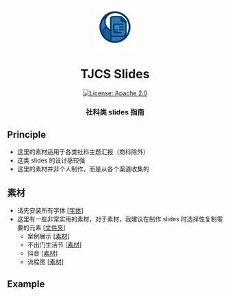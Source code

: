 <p align="center">
<img src="../img/README.assets/logo.png" width="20%"> <br>
</p>

<div align="center">
<h1>TJCS  Slides</h1>
  <div align="center">
  <a href="https://opensource.org/licenses/Apache-2.0">
    <img alt="License: Apache 2.0" src="https://img.shields.io/badge/License-Apache%202.0-4E94CE.svg">
  </a>
  </div>
  <p align="center">
    <h3>社科类 slides 指南</h3>
</p>
</div>



## Principle

- 这里的素材适用于各类社科主题汇报（商科除外）
- 这类 slides 的设计感较强
- 这里的素材并非个人制作，而是从各个渠道收集的



## 素材

- 请先安装所有字体 [[字体](https://drive.google.com/drive/folders/1UIu-OFCf7IN3HW3RfohXCzUccVhI-ZBq?usp=drive_link)]
- 这里有一些非常实用的素材，对于素材，我建议在制作 slides 时选择性复制需要的元素 [[文件夹](https://drive.google.com/drive/folders/1jnx_m6Gq2I7ldpbF1TxtVQAtXJ5Vmn7D?usp=drive_link)]
  - 案例展示 [[素材](https://docs.google.com/presentation/d/1dH9jr3oSlKKsTO8EVDIsE_SSdG5dinIx/edit?usp=drive_link&ouid=108805123057098880640&rtpof=true&sd=true)]
  - 不出门生活节 [[素材](https://docs.google.com/presentation/d/1XeWqlwGoChihkCrRLReA157BZmIKEEVr/edit?usp=drive_link&ouid=108805123057098880640&rtpof=true&sd=true)]
  - 抖音 [[素材](https://docs.google.com/presentation/d/1Dp2SMwOXErLAp_--BV7ZfZJrysOBzr_W/edit?usp=drive_link&ouid=108805123057098880640&rtpof=true&sd=true)]
  - 流程图 [[素材](https://docs.google.com/presentation/d/151VfeCnRg1c2_67Fz-I5ARw7cZ15ZaRv/edit?usp=drive_link&ouid=108805123057098880640&rtpof=true&sd=true)]



## Example

